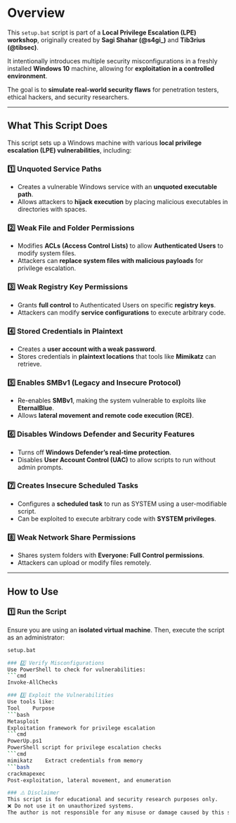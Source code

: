 # Overview  

This `setup.bat` script is part of a **Local Privilege Escalation (LPE) workshop**, originally created by **Sagi Shahar (@s4gi_)** and **Tib3rius (@tibsec)**.  

It intentionally introduces multiple security misconfigurations in a freshly installed **Windows 10** machine, allowing for **exploitation in a controlled environment**.  

The goal is to **simulate real-world security flaws** for penetration testers, ethical hackers, and security researchers.  

---

## What This Script Does  
This script sets up a Windows machine with various **local privilege escalation (LPE) vulnerabilities**, including:  

### 1️⃣ **Unquoted Service Paths**  
- Creates a vulnerable Windows service with an **unquoted executable path**.  
- Allows attackers to **hijack execution** by placing malicious executables in directories with spaces.  

### 2️⃣ **Weak File and Folder Permissions**  
- Modifies **ACLs (Access Control Lists)** to allow **Authenticated Users** to modify system files.  
- Attackers can **replace system files with malicious payloads** for privilege escalation.  

### 3️⃣ **Weak Registry Key Permissions**  
- Grants **full control** to Authenticated Users on specific **registry keys**.  
- Attackers can modify **service configurations** to execute arbitrary code.  

### 4️⃣ **Stored Credentials in Plaintext**  
- Creates a **user account with a weak password**.  
- Stores credentials in **plaintext locations** that tools like **Mimikatz** can retrieve.  

### 5️⃣ **Enables SMBv1 (Legacy and Insecure Protocol)**  
- Re-enables **SMBv1**, making the system vulnerable to exploits like **EternalBlue**.  
- Allows **lateral movement and remote code execution (RCE)**.  

### 6️⃣ **Disables Windows Defender and Security Features**  
- Turns off **Windows Defender’s real-time protection**.  
- Disables **User Account Control (UAC)** to allow scripts to run without admin prompts.  

### 7️⃣ **Creates Insecure Scheduled Tasks**  
- Configures a **scheduled task** to run as SYSTEM using a user-modifiable script.  
- Can be exploited to execute arbitrary code with **SYSTEM privileges**.  

### 8️⃣ **Weak Network Share Permissions**  
- Shares system folders with **Everyone: Full Control permissions**.  
- Attackers can upload or modify files remotely.  

---

## How to Use  

### 1️⃣ **Run the Script**  
Ensure you are using an **isolated virtual machine**. Then, execute the script as an administrator:  

```bash
setup.bat

### 2️⃣ Verify Misconfigurations
Use PowerShell to check for vulnerabilities:
```cmd
Invoke-AllChecks

### 3️⃣ Exploit the Vulnerabilities
Use tools like:
Tool	Purpose
```bash
Metasploit
Exploitation framework for privilege escalation
```cmd
PowerUp.ps1
PowerShell script for privilege escalation checks
```cmd
mimikatz	Extract credentials from memory
```bash
crackmapexec
Post-exploitation, lateral movement, and enumeration

### ⚠️ Disclaimer
This script is for educational and security research purposes only.
❌ Do not use it on unauthorized systems.
The author is not responsible for any misuse or damage caused by this script.


